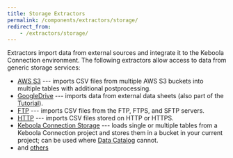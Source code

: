 ```yaml
---
title: Storage Extractors
permalink: /components/extractors/storage/
redirect_from:
    - /extractors/storage/
---
```


Extractors import data from external sources and integrate it to the Keboola Connection environment.
The following extractors allow access to data from generic storage services:

- [AWS S3](/components/extractors/storage/aws-s3) --- imports CSV files from multiple AWS S3 buckets into multiple tables with additional postprocessing.
- [GoogleDrive](/components/extractors/storage/google-drive/) --- imports data from external data sheets (also part of the [Tutorial](/tutorial/load/googledrive/)).
- [FTP](/components/extractors/storage/ftp) --- imports CSV files from the FTP, FTPS, and SFTP servers.
- [HTTP](/components/extractors/storage/http/) --- imports CSV files stored on HTTP or HTTPS.
- [Keboola Connection Storage](/components/extractors/storage/storage-api/) --- loads single or multiple tables from a Keboola Connection project and
stores them in a bucket in your current project; can be used where [Data Catalog](/catalog/) cannot.
- and [others](https://components.keboola.com/components)
